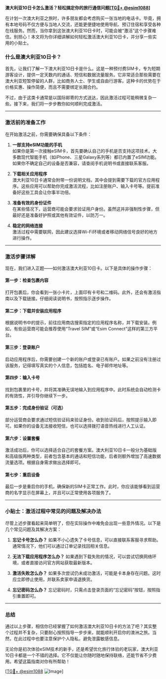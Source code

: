 **澳大利亚10日卡怎么激活？轻松搞定你的旅行通信问题[[TG💪+ @esim1088](https://t.me/s/esim1088)]**

在计划一次澳大利亚之旅时，许多朋友都会考虑购买一张当地的电话卡。毕竟，拥有本地号码不仅方便与当地人交流，还能更便捷地使用导航、预订住宿和享受各种在线服务。然而，当你拿到这张澳大利亚10日卡时，可能会被“激活”这个步骤难住。别担心！本文将为你详细讲解如何轻松激活澳大利亚10日卡，并分享一些实用的小贴士。

### 什么是澳大利亚10日卡？

首先，让我们了解一下澳大利亚10日卡是什么。这是一种预付费SIM卡，专为短期游客设计，提供一定天数内的通话、短信和数据流量服务。它非常适合那些需要在澳大利亚短暂停留的人群，比如商务人士、学生或自由行游客。这种卡的优势在于价格实惠、操作简便，而且不需要绑定长期合约。

不过，由于这类卡通常是以国际邮寄的方式送达，因此激活过程可能稍微复杂一些。接下来，我们将一步步教你如何顺利完成激活。

---

### 激活前的准备工作

在开始激活之前，你需要确保具备以下条件：

1. **一部支持eSIM功能的手机**  
   如果你是第一次接触eSIM卡，首先要确认自己的手机是否支持这项技术。大多数现代智能手机（如iPhone、三星Galaxy系列等）都已内置了eSIM功能。如果你不确定自己的设备是否兼容，请查阅手机说明书或直接联系客服。

2. **下载相关应用程序**  
   澳大利亚10日卡通常会附带一份说明文档，其中会提到需要下载的官方应用程序。这些应用可以帮助你完成激活流程，比如注册账户、输入卡号等。提前准备好这些工具会让你事半功倍。

3. **准备有效的身份证件**  
   在某些情况下，运营商可能会要求验证用户身份。虽然这并非强制性步骤，但最好还是准备好护照或其他有效证件，以防万一。

4. **稳定的网络连接**  
   激活过程中需要联网，因此建议选择Wi-Fi环境或者移动网络信号良好的地方进行操作。

---

### 激活步骤详解

现在，我们进入正题——如何激活澳大利亚10日卡。以下是具体的操作步骤：

#### 第一步：检查包裹内容
打开包裹后，你会看到一张小卡片，上面印有卡号和二维码。此外，还会有激活指南以及下载链接。仔细阅读说明书，按照指示逐步操作。

#### 第二步：下载并安装应用程序
根据说明书中的提示，前往应用商店搜索指定的应用程序名称，并下载安装。例如，有些运营商可能会推荐使用“Travel SIM”或“Esim Connect”这样的第三方平台。

#### 第三步：登录账户
启动应用程序后，你需要创建一个新的账户或登录已有账户。如果之前没有注册过该服务，记得填写真实的个人信息，包括姓名、电子邮件地址等。

#### 第四步：输入卡号
找到包裹里的卡号，并将其准确无误地输入到应用程序中。此时系统会自动检测卡的有效性，并引导你继续下一步。

#### 第五步：完成身份验证（可选）
部分运营商会要求通过短信验证码来验证身份。收到验证码后，按照提示输入即可。如果你的设备无法接收短信，也可以选择拨打语音热线进行人工认证。

#### 第六步：设置套餐
激活成功后，你可以选择适合自己的套餐方案。澳大利亚10日卡一般分为基础版和高级版两种类型，前者包含基本的通话和短信功能，后者则额外增加了高速数据流量选项。根据自身需求做出选择即可。

#### 第七步：重启设备
最后一步是重启你的手机，确保新的SIM卡正常工作。此时，你应该能够看到运营商的名字显示在屏幕上，并且可以正常使用各项服务了。

---

### 小贴士：激活过程中常见的问题及解决办法

尽管上述步骤看起来简单明了，但在实际操作中难免会出现一些意外情况。以下是几个常见问题及其解决方案：

1. **忘记卡号怎么办？**
   如果不小心遗失了卡号信息，可以直接联系客服寻求帮助。通常情况下，他们可以通过订单记录找回相关信息。

2. **无法下载应用程序怎么办？**
   如果遇到下载失败的情况，可以尝试切换网络环境，或者直接访问官方网站获取最新版本。

3. **激活失败怎么办？**
   如果多次尝试仍未成功激活，可能是卡本身存在问题。这时应立即停止使用，并联系卖家申请退换货。

4. **忘记密码怎么办？**
   忘记密码时，只需点击登录页面的“忘记密码”按钮，按照指引重置即可。

---

### 总结

通过以上步骤，相信你已经掌握了如何激活澳大利亚10日卡的方法了吧？其实整个过程并不复杂，只要耐心按照指导一步步来，就能顺利开启你的澳洲之旅。当然，在此过程中也要注意保护个人隐私，避免泄露敏感信息。

无论你是初次体验eSIM技术的新手，还是希望优化旅行体验的老玩家，澳大利亚10日卡都是一个不错的选择。它不仅能让你随时随地保持联络，还能节省不少费用。希望这篇指南对你有所帮助！

[[TG💪+ @esim1088](https://t.me/s/esim1088) ![Image](https://i.postimg.cc/4NQfJmqS/Snipaste-2025-05-13-00-14-12.png)]